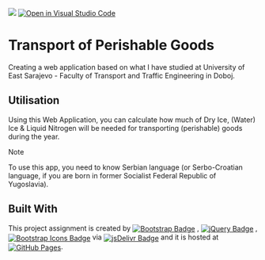 [![](https://data.jsdelivr.com/v1/package/gh/BaleshSrle/TransportPerishableGoods/badge?style=rounded)](https://www.jsdelivr.com/package/gh/BaleshSrle/TransportPerishableGoods)
[![Open in Visual Studio Code](https://img.shields.io/badge/Open_in_Visual_Studio_Code-007acc)](https://open.vscode.dev/BaleshSrle/TransportPerishableGoods)


# Transport of Perishable Goods 

Creating a web application based on what I have studied at University of East Sarajevo - Faculty of Transport and Traffic Engineering in Doboj.

## Utilisation

Using this Web Application, you can calculate how much of Dry Ice, (Water) Ice & Liquid Nitrogen will be needed for transporting (perishable) goods during the year.

> [!NOTE]
> To use this app, you need to know Serbian language (or Serbo-Croatian language, if you are born in former Socialist Federal Republic of Yugoslavia).

## Built With
This project assignment is created by [<img src="https://img.shields.io/github/v/release/twbs/bootstrap?filter=v4.*&logo=bootstrap&logoColor=white&label=Bootstrap&color=7952b3" alt="Bootstrap Badge" style="vertical-align: middle;">](https://github.com/twbs/bootstrap) 
 , [<img src="https://img.shields.io/github/v/release/jquery/jquery?filter=3.*&logo=jquery&logoColor=white&label=jQuery&color=0769ad" alt="jQuery Badge" style="vertical-align: middle;">](https://github.com/jquery/jquery) , [<img src="https://img.shields.io/github/v/release/twbs/icons??filter=1.*&logo=bootstrap&logoColor=white&label=Bootstrap%20Icons&color=7952b3" alt="Bootstrap Icons Badge" style="vertical-align: middle;">](https://github.com/twbs/icons)
 via [<img src="https://img.shields.io/badge/jsDelivr-e84d3d?logo=jsdelivr&logoColor=white&labelColor=555555" alt="jsDelivr Badge" style="vertical-align: middle;">](https://github.com/jsdelivr/jsdelivr) and it is hosted at [<img src="https://img.shields.io/badge/by%20GitHub-181717?logo=githubpages&logoColor=white&logoSize=auto&labelColor=222222" alt="GitHub Pages" style="vertical-align: middle;">](https://github.com/pages).
